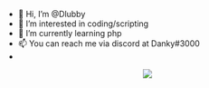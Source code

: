 - 👋 Hi, I’m @Dlubby
- 👀 I’m interested in coding/scripting
- 🌱 I’m currently learning php
- 📫 You can reach me via discord at Danky#3000
- 
<p align="center">
<img src="https://discord.c99.nl/widget/theme-2/803782872476418048.png"
</p>
